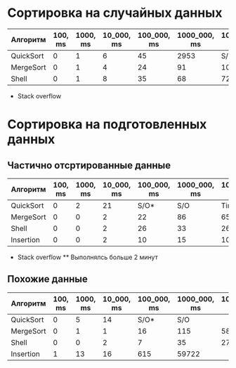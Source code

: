 # Сортировка на случайных данных

| Алгоритм  | 100, ms | 1000, ms | 10_000, ms | 100_000, ms | 1000_000, ms | 10_000_000, ms | 100_000_000, ms |
|-----------|---------|----------|------------|-------------|--------------|----------------|-----------------|
| QuickSort | 0       | 1        | 6          | 45          | 2953         | S/O*           | S/O             |
| MergeSort | 0       | 1        | 4          | 24          | 91           | 1027           | 7806            |
| Shell     | 0       | 1        | 8          | 35          | 68           | 729            | 9129            |

* Stack overflow

# Сортировка на подготовленных данных
## Частично отсртированные данные
| Алгоритм  | 100, ms | 1000, ms | 10_000, ms | 100_000, ms | 1000_000, ms | 10_000_000, ms | 100_000_000, ms |
|-----------|---------|----------|------------|-------------|--------------|----------------|-----------------|
| QuickSort | 0       | 2        | 21         | S/O*        | S/O          | Timeout**      | Timeout         |
| MergeSort | 0       | 0        | 2          | 22          | 86           | 657            | 5426            |
| Shell     | 0       | 0        | 2          | 26          | 33           | 262            | 2602            |
| Insertion | 0       | 0        | 2          | 10          | 15           | 101            | 845             |

* Stack overflow
** Выполнялсь больше 2 минут

## Похожие данные
| Алгоритм  | 100, ms | 1000, ms | 10_000, ms | 100_000, ms | 1000_000, ms | 10_000_000, ms | 100_000_000, ms |
|-----------|---------|----------|------------|-------------|--------------|----------------|-----------------|
| QuickSort | 0       | 5        | 14         | S/O*        | S/O          |                |                 |
| MergeSort | 0       | 1        | 1          | 16          | 115          | 589            | 6518            |
| Shell     | 0       | 0        | 2          | 7           | 35           | 274            | 2859            |
| Insertion | 1       | 13       | 16         | 615         | 59722        |                |                 |
